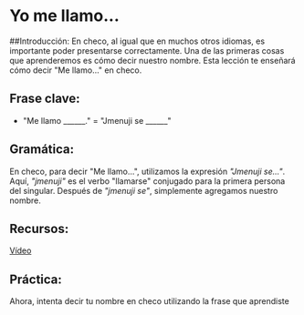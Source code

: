 # Yo me llamo...

##Introducción:
En checo, al igual que en muchos otros idiomas, es importante poder presentarse correctamente. Una de las primeras cosas que aprenderemos es cómo decir nuestro nombre. Esta lección te enseñará cómo decir "Me llamo..." en checo.


## Frase clave:
- "Me llamo ______." = "Jmenuji se ______"


## Gramática:
En checo, para decir "Me llamo...", utilizamos la expresión *"Jmenuji se..."*. Aquí, *"jmenuji"* es el verbo "llamarse" conjugado para la primera persona del singular. Después de *"jmenuji se"*, simplemente agregamos nuestro nombre.


## Recursos:

[Vídeo](https://www.youtube.com/watch?v=BqcUrx0K3zc)

## Práctica:
Ahora, intenta decir tu nombre en checo utilizando la frase que aprendiste
